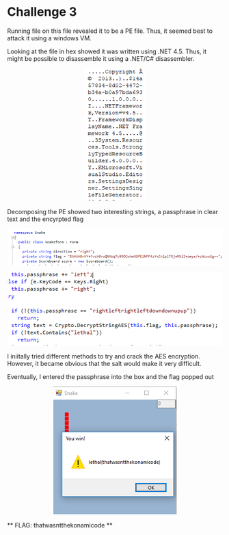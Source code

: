 # Challenge 3

Running file on this file revealed it to be a PE file. Thus, it seemed best to attack it using a windows VM.

Looking at the file in hex showed it was written using .NET 4.5. Thus, it might be possible
to disassemble it using a .NET/C# disassembler.

<p align="center">
<img src="https://github.com/hab1ts/LETHAL-Security-n00b-CTF-2018/blob/master/CTF%20Images/c3_1.png">
</p>

Decomposing the PE showed two interesting strings, a passphrase in clear text and the encyrpted flag
<p align="center">
<img src="https://github.com/hab1ts/LETHAL-Security-n00b-CTF-2018/blob/master/CTF%20Images/c3_2.png">
</p>
<p align="center">
<img src="https://github.com/hab1ts/LETHAL-Security-n00b-CTF-2018/blob/master/CTF%20Images/c3_3.png">
</p>

I iniitally tried different methods to try and crack the AES encryption. However, it became obvious that
the salt would make it very difficult.

Eventually, I entered the passphrase into the box and the flag popped out

<p align="center">
<img src="https://github.com/hab1ts/LETHAL-Security-n00b-CTF-2018/blob/master/CTF%20Images/c3_4.png">
</p>

** FLAG: thatwasntthekonamicode **
